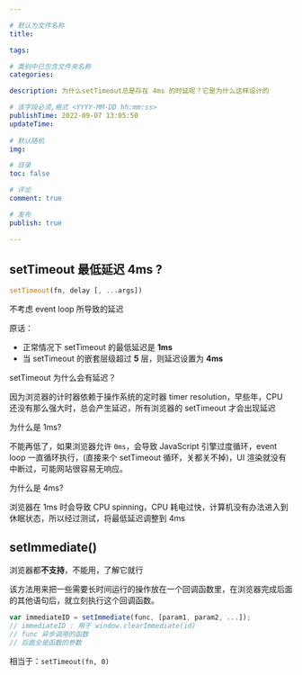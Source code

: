 ```yaml
---

# 默认为文件名称
title: 

tags:

# 类别中已包含文件夹名称
categories:

description: 为什么setTimeout总是存在 4ms 的时延呢？它是为什么这样设计的

# 该字段必须,格式 <YYYY-MM-DD hh:mm:ss>
publishTime: 2022-09-07 13:05:50
updateTime:
 
# 默认随机
img: 

# 目录
toc: false

# 评论
comment: true

# 发布
publish: true

---
```


## setTimeout 最低延迟 4ms ?

```js
setTimeout(fn, delay [, ...args])
```



不考虑 event loop 所导致的延迟

原话：

- 正常情况下 setTimeout 的最低延迟是 **1ms**
- 当 setTimeout 的嵌套层级超过 **5** 层，则延迟设置为 **4ms**

setTimeout 为什么会有延迟？

因为浏览器的计时器依赖于操作系统的定时器 timer resolution，早些年，CPU 还没有那么强大时，总会产生延迟，所有浏览器的 setTimeout 才会出现延迟

为什么是 1ms?

不能再低了，如果浏览器允许 `0ms`，会导致 JavaScript 引擎过度循环，event loop 一直循环执行，(直接来个 setTimeout 循环，关都关不掉)，UI 渲染就没有中断过，可能网站很容易无响应。

为什么是 4ms?

浏览器在 1ms 时会导致 CPU spinning，CPU 耗电过快，计算机没有办法进入到休眠状态，所以经过测试，将最低延迟调整到 4ms

## setImmediate()

浏览器都**不支持**，不能用，了解它就行

该方法用来把一些需要长时间运行的操作放在一个回调函数里，在浏览器完成后面的其他语句后，就立刻执行这个回调函数。

```js
var immediateID = setImmediate(func, [param1, param2, ...]);
// immediateID : 用于 window.clearImmediate(id)
// func 异步调用的函数
// 后面全是函数的参数
```

相当于：`setTimeout(fn, 0)`













